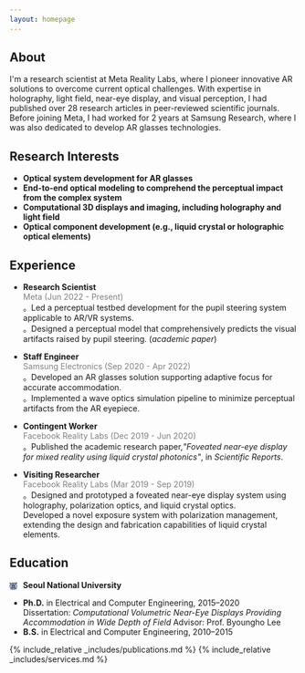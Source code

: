 ```yaml
---
layout: homepage
---
```


## About

I'm a research scientist at Meta Reality Labs, where I pioneer innovative AR solutions to overcome current optical challenges. With expertise in holography, light field, near-eye display, and visual perception, I had published over 28 research articles in peer-reviewed scientific journals. Before joining Meta, I had worked for 2 years at Samsung Research, where I was also dedicated to develop AR glasses technologies.

## Research Interests

- **Optical system development for AR glasses** 
- **End-to-end optical modeling to comprehend the perceptual impact from the complex system**
- **Computational 3D displays and imaging, including holography and light field** 
- **Optical component development (e.g., liquid crystal or holographic optical elements)** 

## Experience

- **Research Scientist** <br>
  <span style="color:gray;">Meta (Jun 2022 - Present)</span>  
  。Led a perceptual testbed development for the pupil steering system applicable to AR/VR systems.  
  。Designed a perceptual model that comprehensively predicts the visual artifacts raised by pupil steering. (<a href="https://dl.acm.org/doi/10.1145/3641519.3657486" style="text-decoration: none;"><i>academic paper</i></a>)

- **Staff Engineer** <br>
  <span style="color:gray;">Samsung Electronics (Sep 2020 - Apr 2022)</span>  
  。Developed an AR glasses solution supporting adaptive focus for accurate accommodation.  
  。Implemented a wave optics simulation pipeline to minimize perceptual artifacts from the AR eyepiece.

- **Contingent Worker**<br>
  <span style="color:gray;">Facebook Reality Labs (Dec 2019 - Jun 2020)</span>  
  。Published the academic research paper,<a href="https://www.nature.com/articles/s41598-020-72555-w" style="text-decoration: none;"><i>"Foveated near-eye display for mixed reality using liquid crystal photonics"</i></a>, in *Scientific Reports*.

- **Visiting Researcher**<br>
  <span style="color:gray;">Facebook Reality Labs (Mar 2019 - Sep 2019)</span>  
  。Designed and prototyped a foveated near-eye display system using holography, polarization optics, and liquid crystal optics.  
   Developed a novel exposure system with polarization management, extending the design and fabrication capabilities of liquid crystal elements.

 
## Education

<img src="/assets/img/snu.png" alt="SNU Logo" style="height:1em; vertical-align:middle; margin-right:6px;"> **Seoul National University**  
- **Ph.D.** in Electrical and Computer Engineering, 2015–2020  
  Dissertation: *Computational Volumetric Near-Eye Displays Providing Accommodation in Wide Depth of Field* Advisor: Prof. Byoungho Lee  
- **B.S.** in Electrical and Computer Engineering, 2010–2015  

{% include_relative _includes/publications.md %}
{% include_relative _includes/services.md %}
